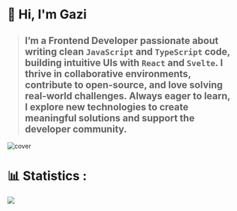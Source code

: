 # 👋 Hi, I'm Gazi
> ## I’m a Frontend Developer passionate about writing clean ` JavaScript ` and ` TypeScript ` code, building intuitive UIs with ` React ` and ` Svelte `. I thrive in collaborative environments, contribute to open-source, and love solving real-world challenges. Always eager to learn, I explore new technologies to create meaningful solutions and support the developer community.

<img src="https://github.com/user-attachments/assets/a395d715-996a-47cc-bb1b-d4544b2571ef" alt="cover"/>

# 📊 Statistics :
<img src="https://github-readme-activity-graph.vercel.app/graph?username=Gazi2050&theme=github-compact&hide_border=true&custom_title=Contribution%20graph"/>
